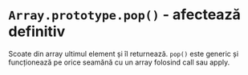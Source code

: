 # `Array.prototype.pop()` - afectează definitiv

Scoate din array ultimul element și îl returnează. `pop()` este generic și funcționează pe orice seamănă cu un array folosind call sau apply.
